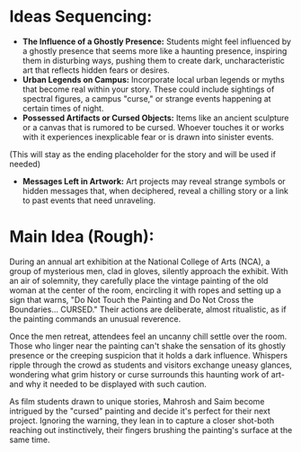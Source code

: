 # Ideas Sequencing:

- **The Influence of a Ghostly Presence:** Students might feel influenced by a ghostly presence that seems more like a haunting presence, inspiring them in disturbing ways, pushing them to create dark, uncharacteristic art that reflects hidden fears or desires.
- **Urban Legends on Campus:** Incorporate local urban legends or myths that become real within your story. These could include sightings of spectral figures, a campus "curse," or strange events happening at certain times of night.
- **Possessed Artifacts or Cursed Objects:** Items like an ancient sculpture or a canvas that is rumored to be cursed. Whoever touches it or works with it experiences inexplicable fear or is drawn into sinister events.

(This will stay as the ending placeholder for the story and will be used if needed)
- **Messages Left in Artwork:** Art projects may reveal strange symbols or hidden messages that, when deciphered, reveal a chilling story or a link to past events that need unraveling.

# Main Idea (Rough):

During an annual art exhibition at the National College of Arts (NCA), a group of mysterious men, clad in gloves, silently approach the exhibit. With an air of solemnity, they carefully place the vintage painting of the old woman at the center of the room, encircling it with ropes and setting up a sign that warns, "Do Not Touch the Painting and Do Not Cross the Boundaries... CURSED." Their actions are deliberate, almost ritualistic, as if the painting commands an unusual reverence. 

Once the men retreat, attendees feel an uncanny chill settle over the room. Those who linger near the painting can't shake the sensation of its ghostly presence or the creeping suspicion that it holds a dark influence. Whispers ripple through the crowd as students and visitors exchange uneasy glances, wondering what grim history or curse surrounds this haunting work of art-and why it needed to be displayed with such caution.

As film students drawn to unique stories, Mahrosh and Saim become intrigued by the "cursed" painting and decide it's perfect for their next project. Ignoring the warning, they lean in to capture a closer shot-both reaching out instinctively, their fingers brushing the painting's surface at the same time.
